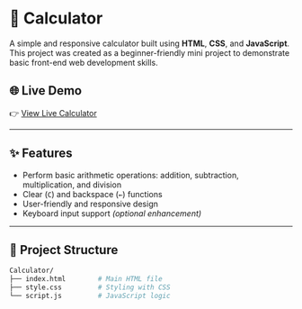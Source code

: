 # 🧮 Calculator

A simple and responsive calculator built using **HTML**, **CSS**, and **JavaScript**. This project was created as a beginner-friendly mini project to demonstrate basic front-end web development skills.

## 🌐 Live Demo

👉 [View Live Calculator](https://sanaullah-7.github.io/Calculator/)

---

## ✨ Features

- Perform basic arithmetic operations: addition, subtraction, multiplication, and division
- Clear (`C`) and backspace (`←`) functions
- User-friendly and responsive design
- Keyboard input support *(optional enhancement)*

---

## 📁 Project Structure

```bash
Calculator/
├── index.html        # Main HTML file
├── style.css         # Styling with CSS
└── script.js         # JavaScript logic
